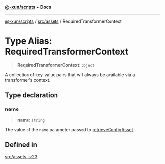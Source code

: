 [**@-xun/scripts**](../../../README.md) • **Docs**

***

[@-xun/scripts](../../../README.md) / [src/assets](../README.md) / RequiredTransformerContext

# Type Alias: RequiredTransformerContext

> **RequiredTransformerContext**: `object`

A collection of key-value pairs that will always be available via a
transformer's context.

## Type declaration

### name

> **name**: `string`

The value of the `name` parameter passed to [retrieveConfigAsset](../functions/retrieveConfigAsset.md).

## Defined in

[src/assets.ts:23](https://github.com/Xunnamius/xscripts/blob/5720c37375b8ffddbde03f8e53002853e0eeabbc/src/assets.ts#L23)
